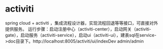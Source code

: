 # activiti
spring cloud + activiti ，集成流程设计器，实现流程回退等等接口，可直接对外提供服务。
运行步骤：启动注册中心（activiti-center），启动网关（activiti-gate），启动服务（activiti-service），启动ui（activiti-ui），建表sql在service->doc目录下。http://localhost:8005/activiti/ui/indexDev  admin/admin

